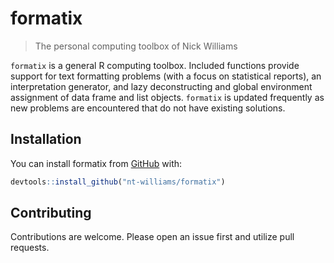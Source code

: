 
<!-- README.md is generated from README.Rmd. Please edit that file -->

# formatix

> The personal computing toolbox of Nick Williams

`formatix` is a general R computing toolbox. Included functions provide
support for text formatting problems (with a focus on statistical
reports), an interpretation generator, and lazy deconstructing and
global environment assignment of data frame and list objects. `formatix`
is updated frequently as new problems are encountered that do not have
existing solutions.

## Installation

You can install formatix from [GitHub](https://github.com/) with:

``` r
devtools::install_github("nt-williams/formatix")
```

## Contributing

Contributions are welcome. Please open an issue first and utilize pull
requests.
